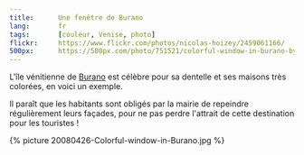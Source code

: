 ```yaml
--- 
title:      Une fenêtre de Burano 
lang:       fr 
tags:       [couleur, Venise, photo]
flickr:     https://www.flickr.com/photos/nicolas-hoizey/2459061166/
500px:      https://500px.com/photo/751521/colorful-window-in-burano-by-nicolas-hoizey
---
```


L'île vénitienne de [Burano](http://fr.wikipedia.org/wiki/Burano) est célèbre pour sa dentelle et ses maisons très colorées, en voici un exemple.

Il paraît que les habitants sont obligés par la mairie de repeindre régulièrement leurs façades, pour ne pas perdre l'attrait de cette destination pour les touristes !

{% picture 20080426-Colorful-window-in-Burano.jpg %}
